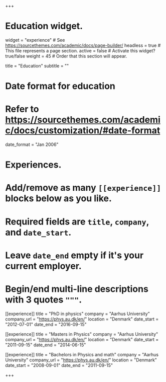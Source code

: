 +++
# Education widget.
widget = "experience"  # See https://sourcethemes.com/academic/docs/page-builder/
headless = true  # This file represents a page section.
active = false  # Activate this widget? true/false
weight = 45  # Order that this section will appear.

title = "Education"
subtitle = ""

# Date format for education
#   Refer to https://sourcethemes.com/academic/docs/customization/#date-format
date_format = "Jan 2006"

# Experiences.
#   Add/remove as many `[[experience]]` blocks below as you like.
#   Required fields are `title`, `company`, and `date_start`.
#   Leave `date_end` empty if it's your current employer.
#   Begin/end multi-line descriptions with 3 quotes `"""`.

[[experience]]
  title = "PhD in physics"
  company = "Aarhus University"
  company_url = "https://phys.au.dk/en/"
  location = "Denmark"
  date_start = "2012-07-01"
  date_end = "2016-09-15"
  
[[experience]]
  title = "Masters in Physics"
  company = "Aarhus University"
  company_url = "https://phys.au.dk/en/"
  location = "Denmark"
  date_start = "2011-09-15"
  date_end = "2014-06-15"

[[experience]]
  title = "Bachelors in Physics and math"
  company = "Aarhus University"
  company_url = "https://phys.au.dk/en/"
  location = "Denmark"
  date_start = "2008-09-01"
  date_end = "2011-09-15"
  
+++
